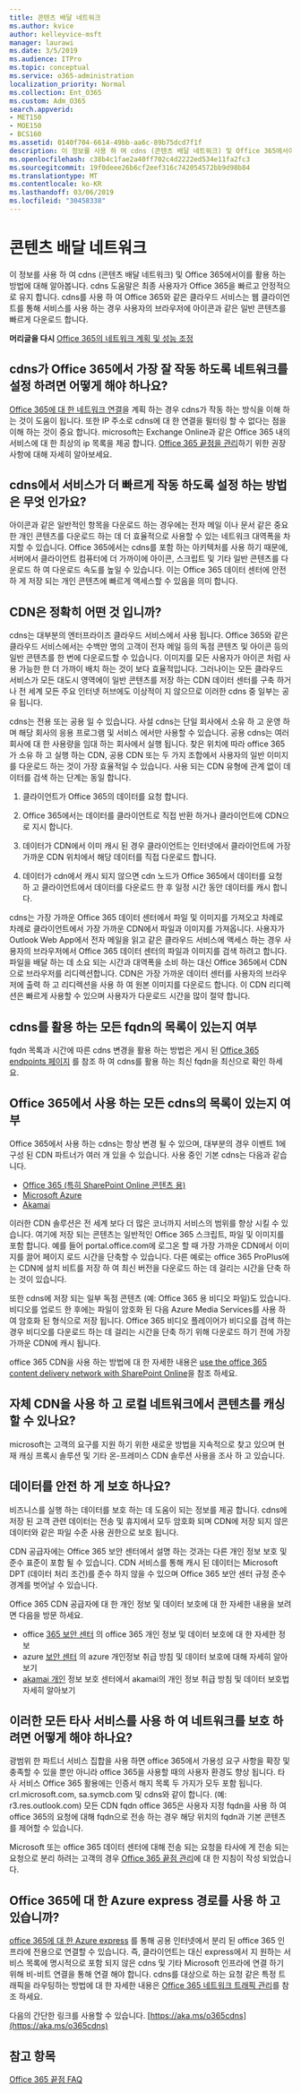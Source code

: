 ```yaml
---
title: 콘텐츠 배달 네트워크
ms.author: kvice
author: kelleyvice-msft
manager: laurawi
ms.date: 3/5/2019
ms.audience: ITPro
ms.topic: conceptual
ms.service: o365-administration
localization_priority: Normal
ms.collection: Ent_O365
ms.custom: Adm_O365
search.appverid:
- MET150
- MOE150
- BCS160
ms.assetid: 0140f704-6614-49bb-aa6c-89b75dcd7f1f
description: 이 정보를 사용 하 여 cdns (콘텐츠 배달 네트워크) 및 Office 365에서이를 활용 하는 방법에 대해 알아봅니다. cdns 도움말은 최종 사용자가 Office 365을 빠르고 안정적으로 유지 합니다. cdns를 사용 하 여 Office 365와 같은 클라우드 서비스는 웹 클라이언트를 통해 서비스를 사용 하는 경우 사용자의 브라우저에 아이콘과 같은 일반 콘텐츠를 빠르게 다운로드 합니다.
ms.openlocfilehash: c38b4c1fae2a40ff702c4d2222ed534e11fa2fc3
ms.sourcegitcommit: 19f0deee26b6cf2eef316c742054572bb9d98b84
ms.translationtype: MT
ms.contentlocale: ko-KR
ms.lasthandoff: 03/06/2019
ms.locfileid: "30458338"
---
```

# <a name="content-delivery-networks"></a>콘텐츠 배달 네트워크

이 정보를 사용 하 여 cdns (콘텐츠 배달 네트워크) 및 Office 365에서이를 활용 하는 방법에 대해 알아봅니다. cdns 도움말은 최종 사용자가 Office 365을 빠르고 안정적으로 유지 합니다. cdns를 사용 하 여 Office 365와 같은 클라우드 서비스는 웹 클라이언트를 통해 서비스를 사용 하는 경우 사용자의 브라우저에 아이콘과 같은 일반 콘텐츠를 빠르게 다운로드 합니다.
  
 **머리글을 다시** [Office 365의 네트워크 계획 및 성능 조정](https://aka.ms/tune)
  
## <a name="how-should-i-set-up-my-network-so-that-cdns-work-best-with-office-365"></a>cdns가 Office 365에서 가장 잘 작동 하도록 네트워크를 설정 하려면 어떻게 해야 하나요?

[Office 365에 대 한 네트워크 연결](network-connectivity.md)을 계획 하는 경우 cdns가 작동 하는 방식을 이해 하는 것이 도움이 됩니다. 또한 IP 주소로 cdns에 대 한 연결을 필터링 할 수 없다는 점을 이해 하는 것이 중요 합니다. microsoft는 Exchange Online과 같은 Office 365 내의 서비스에 대 한 최상의 ip 목록을 제공 합니다. [Office 365 끝점을 관리](https://support.office.com/article/99cab9d4-ef59-4207-9f2b-3728eb46bf9a)하기 위한 권장 사항에 대해 자세히 알아보세요.
  
## <a name="how-do-cdns-make-services-work-faster"></a>cdns에서 서비스가 더 빠르게 작동 하도록 설정 하는 방법은 무엇 인가요?

아이콘과 같은 일반적인 항목을 다운로드 하는 경우에는 전자 메일 이나 문서 같은 중요 한 개인 콘텐츠를 다운로드 하는 데 더 효율적으로 사용할 수 있는 네트워크 대역폭을 차지할 수 있습니다. Office 365에서는 cdns를 포함 하는 아키텍처를 사용 하기 때문에, 서버에서 클라이언트 컴퓨터에 더 가까이에 아이콘, 스크립트 및 기타 일반 콘텐츠를 다운로드 하 여 다운로드 속도를 높일 수 있습니다. 이는 Office 365 데이터 센터에 안전 하 게 저장 되는 개인 콘텐츠에 빠르게 액세스할 수 있음을 의미 합니다.
  
## <a name="what-exactly-is-a-cdn"></a>CDN은 정확히 어떤 것 입니까?

cdns는 대부분의 엔터프라이즈 클라우드 서비스에서 사용 됩니다. Office 365와 같은 클라우드 서비스에서는 수백만 명의 고객이 전자 메일 등의 독점 콘텐츠 및 아이콘 등의 일반 콘텐츠를 한 번에 다운로드할 수 있습니다. 이미지를 모든 사용자가 아이콘 처럼 사용 가능한 한 더 가까이 배치 하는 것이 보다 효율적입니다. 그러나이는 모든 클라우드 서비스가 모든 대도시 영역에이 일반 콘텐츠를 저장 하는 CDN 데이터 센터를 구축 하거나 전 세계 모든 주요 인터넷 허브에도 이상적이 지 않으므로 이러한 cdns 중 일부는 공유 됩니다.
  
cdns는 전용 또는 공용 일 수 있습니다. 사설 cdns는 단일 회사에서 소유 하 고 운영 하며 해당 회사의 응용 프로그램 및 서비스 에서만 사용할 수 있습니다. 공용 cdns는 여러 회사에 대 한 사용량을 임대 하는 회사에서 실행 됩니다. 찾은 위치에 따라 office 365가 소유 하 고 실행 하는 CDN, 공용 CDN 또는 두 가지 조합에서 사용자의 일반 이미지를 다운로드 하는 것이 가장 효율적일 수 있습니다. 사용 되는 CDN 유형에 관계 없이 데이터를 검색 하는 단계는 동일 합니다.
  
1. 클라이언트가 Office 365의 데이터를 요청 합니다.

2. Office 365에서는 데이터를 클라이언트로 직접 반환 하거나 클라이언트에 CDN으로 지시 합니다.

3. 데이터가 CDN에서 이미 캐시 된 경우 클라이언트는 인터넷에서 클라이언트에 가장 가까운 CDN 위치에서 해당 데이터를 직접 다운로드 합니다.

4. 데이터가 cdn에서 캐시 되지 않으면 cdn 노드가 Office 365에서 데이터를 요청 하 고 클라이언트에서 데이터를 다운로드 한 후 일정 시간 동안 데이터를 캐시 합니다.

cdns는 가장 가까운 Office 365 데이터 센터에서 파일 및 이미지를 가져오고 차례로 차례로 클라이언트에서 가장 가까운 CDN에서 파일과 이미지를 가져옵니다. 사용자가 Outlook Web App에서 전자 메일을 읽고 같은 클라우드 서비스에 액세스 하는 경우 사용자의 브라우저에서 Office 365 데이터 센터의 파일과 이미지를 검색 하려고 합니다. 파일을 배달 하는 데 소요 되는 시간과 대역폭을 소비 하는 대신 Office 365에서 CDN으로 브라우저를 리디렉션합니다. CDN은 가장 가까운 데이터 센터를 사용자의 브라우저에 출력 하 고 리디렉션을 사용 하 여 원본 이미지를 다운로드 합니다. 이 CDN 리디렉션은 빠르게 사용할 수 있으며 사용자가 다운로드 시간을 많이 절약 합니다.
  
## <a name="is-there-a-list-of-all-the-fqdns-that-leverage-cdns"></a>cdns를 활용 하는 모든 fqdn의 목록이 있는지 여부

fqdn 목록과 시간에 따른 cdns 변경을 활용 하는 방법은 게시 된 [Office 365 endpoints 페이지](https://go.microsoft.com/fwlink/p/?LinkID=293744) 를 참조 하 여 cdns를 활용 하는 최신 fqdn을 최신으로 확인 하세요.
  
## <a name="is-there-a-list-of-all-the-cdns-that-office-365-uses"></a>Office 365에서 사용 하는 모든 cdns의 목록이 있는지 여부

Office 365에서 사용 하는 cdns는 항상 변경 될 수 있으며, 대부분의 경우 이벤트 1에 구성 된 CDN 파트너가 여러 개 있을 수 있습니다. 사용 중인 기본 cdns는 다음과 같습니다.

+ [Office 365 (특히 SharePoint Online 콘텐츠 용)](https://docs.microsoft.com/en-us/office365/enterprise/use-office-365-cdn-with-spo)
+ [Microsoft Azure](https://azure.microsoft.com/documentation/services/cdn/)
+ [Akamai](https://www.akamai.com/us/en/cdn.jsp)

이러한 CDN 솔루션은 전 세계 보다 더 많은 코너까지 서비스의 범위를 향상 시킬 수 있습니다. 여기에 저장 되는 콘텐츠는 일반적인 Office 365 스크립트, 파일 및 이미지를 포함 합니다. 예를 들어 portal.office.com에 로그온 할 때 가장 가까운 CDN에서 이미지를 끌어 페이지 로드 시간을 단축할 수 있습니다. 다른 예로는 office 365 ProPlus에는 CDN에 설치 비트를 저장 하 여 최신 버전을 다운로드 하는 데 걸리는 시간을 단축 하는 것이 있습니다.

또한 cdns에 저장 되는 일부 독점 콘텐츠 (예: Office 365 용 비디오 파일)도 있습니다. 비디오를 업로드 한 후에는 파일이 암호화 된 다음 Azure Media Services를 사용 하 여 암호화 된 형식으로 저장 됩니다. Office 365 비디오 플레이어가 비디오를 검색 하는 경우 비디오를 다운로드 하는 데 걸리는 시간을 단축 하기 위해 다운로드 하기 전에 가장 가까운 CDN에 캐시 됩니다.

office 365 CDN을 사용 하는 방법에 대 한 자세한 내용은 [use the office 365 content delivery network with SharePoint Online](use-office-365-cdn-with-spo.md)을 참조 하세요.

## <a name="can-i-use-my-own-cdn-and-cache-content-on-my-local-network"></a>자체 CDN을 사용 하 고 로컬 네트워크에서 콘텐츠를 캐싱할 수 있나요?

microsoft는 고객의 요구를 지원 하기 위한 새로운 방법을 지속적으로 찾고 있으며 현재 캐싱 프록시 솔루션 및 기타 온-프레미스 CDN 솔루션 사용을 조사 하 고 있습니다.
  
## <a name="is-my-data-safe"></a>데이터를 안전 하 게 보호 하나요?

비즈니스를 실행 하는 데이터를 보호 하는 데 도움이 되는 정보를 제공 합니다. cdns에 저장 된 고객 관련 데이터는 전송 및 휴지에서 모두 암호화 되며 CDN에 저장 되지 않은 데이터와 같은 파일 수준 사용 권한으로 보호 됩니다.

CDN 공급자에는 Office 365 보안 센터에서 설명 하는 것과는 다른 개인 정보 보호 및 준수 표준이 포함 될 수 있습니다. CDN 서비스를 통해 캐시 된 데이터는 Microsoft DPT (데이터 처리 조건)를 준수 하지 않을 수 있으며 Office 365 보안 센터 규정 준수 경계를 벗어날 수 있습니다.

Office 365 CDN 공급자에 대 한 개인 정보 및 데이터 보호에 대 한 자세한 내용을 보려면 다음을 방문 하세요.  

+ office [365 보안 센터](https://go.microsoft.com/fwlink/p/?LinkId=397383) 의 office 365 개인 정보 및 데이터 보호에 대 한 자세한 정보
+ azure [보안 센터](https://azure.microsoft.com/en-us/overview/trusted-cloud/) 의 azure 개인정보 취급 방침 및 데이터 보호에 대해 자세히 알아보기
+ [akamai 개인](https://www.akamai.com/us/en/about/compliance/data-protection-at-akamai.jsp) 정보 보호 센터에서 akamai의 개인 정보 취급 방침 및 데이터 보호법 자세히 알아보기

## <a name="how-can-i-secure-my-network-with-all-these-3rd-party-services"></a>이러한 모든 타사 서비스를 사용 하 여 네트워크를 보호 하려면 어떻게 해야 하나요?

광범위 한 파트너 서비스 집합을 사용 하면 office 365에서 가용성 요구 사항을 확장 및 충족할 수 있을 뿐만 아니라 office 365을 사용할 때의 사용자 환경도 향상 됩니다. 타사 서비스 Office 365 활용에는 인증서 해지 목록 두 가지가 모두 포함 됩니다. crl.microsoft.com, sa.symcb.com 및 cdns와 같이 합니다. (예: r3.res.outlook.com) 모든 CDN fqdn office 365은 사용자 지정 fqdn을 사용 하 여 office 365의 요청에 대해 fqdn으로 전송 하는 경우 해당 위치의 fqdn과 기본 콘텐츠를 제어할 수 있습니다.
  
Microsoft 또는 office 365 데이터 센터에 대해 전송 되는 요청을 타사에 게 전송 되는 요청으로 분리 하려는 고객의 경우 [Office 365 끝점 관리](https://support.office.com/article/99cab9d4-ef59-4207-9f2b-3728eb46bf9a)에 대 한 지침이 작성 되었습니다.
  
## <a name="im-using-azure-expressroute-for-office-365-does-that-change-things"></a>Office 365에 대 한 Azure express 경로를 사용 하 고 있습니까?

[office 365에 대 한 Azure express](azure-expressroute.md) 를 통해 공용 인터넷에서 분리 된 office 365 인프라에 전용으로 연결할 수 있습니다. 즉, 클라이언트는 대신 express에서 지 원하는 서비스 목록에 명시적으로 포함 되지 않은 cdns 및 기타 Microsoft 인프라에 연결 하기 위해 비-비트 연결을 통해 연결 해야 합니다. cdns를 대상으로 하는 요청 같은 특정 트래픽을 라우팅하는 방법에 대 한 자세한 내용은 [Office 365 네트워크 트래픽 관리](routing-with-expressroute.md)를 참조 하세요.
  
다음의 간단한 링크를 사용할 수 있습니다. [https://aka.ms/o365cdns](https://aka.ms/o365cdns)
  
## <a name="see-also"></a>참고 항목

[Office 365 끝점 FAQ](https://support.office.com/article/d4088321-1c89-4b96-9c99-54c75cae2e6d)
